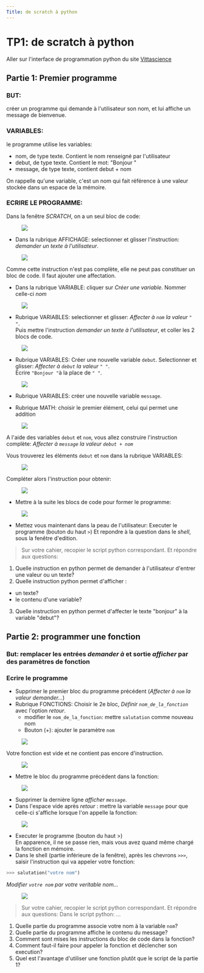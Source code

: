 ```yaml
---
Title: de scratch à python
---
```


# TP1: de scratch à python
Aller sur l'interface de programmation python du site <a href="https://fr.vittascience.com/python/?mode=mixed&console=bottom" target=_blank>Vittascience</a>

## Partie 1: Premier programme
### BUT: 
créer un programme qui demande à l'utilisateur son nom, et lui affiche un message de bienvenue.
### VARIABLES:
le programme utilise les variables:
* nom, de type texte. Contient le nom renseigné par l'utilisateur
* debut, de type texte. Contient le mot: "Bonjour "
* message, de type texte, contient debut + nom

On rappelle qu'une variable, c'est un nom qui fait référence à une valeur stockée dans un espace de la mémoire.

### ECRIRE LE PROGRAMME:
Dans la fenêtre *SCRATCH*, on a un seul bloc de code:

<figure>
  <img src="../images/scratch0.png">
</figure>

* Dans la rubrique AFFICHAGE:
selectionner et glisser l'instruction: *demander un texte à l'utilisateur*.

<figure>
  <img src="../images/scratch1.png">
</figure>

Comme cette instruction n'est pas complète, elle ne peut pas constituer un bloc de code. Il faut ajouter une affectation.

* Dans la rubrique VARIABLE: cliquer sur *Créer une variable*. Nommer celle-ci *nom*

<figure>
  <img src="../images/scratch2.png">
</figure>

* Rubrique VARIABLES: selectionner et glisser: *Affecter à `nom` la valeur `" "`*. <br>Puis mettre l'instruction *demander un texte à l'utilisateur*, et coller les 2 blocs de code.

<figure>
  <img src="../images/scratch3.png">
</figure>

* Rubrique VARIABLES: Créer une nouvelle variable `debut`. Selectionner et glisser: *Affecter à `debut` la valeur `" "`*. <br>Ecrire `"Bonjour "`à la place de `" "`.

<figure>
  <img src="../images/scratch4.png">
</figure>

* Rubrique VARIABLES: créer une nouvelle variable `message`.

* Rubrique MATH: choisir le premier élément, celui qui permet une addition 

<figure>
  <img src="../images/scratch5.png">
</figure>

A l'aide des variables `debut` et `nom`, vous allez construire l'instruction complète: *Affecter à `message` la valeur `debut + nom`*

Vous trouverez les éléments `debut` et `nom` dans la rubrique VARIABLES:

<figure>
  <img src="../images/scratch9.png">
</figure>

Compléter alors l'instruction pour obtenir:

<figure>
  <img src="../images/scratch7.png">
</figure>

* Mettre à la suite les blocs de code pour former le programme:

<figure>
  <img src="../images/scratch8.png">
</figure>

* Mettez vous maintenant dans la peau de l'utilisateur: Executer le programme (bouton du haut `>`) Et repondre à la question dans le *shell*, sous la fenêtre d'edition.

> Sur votre cahier, recopier le script python correspondant. Et répondre aux questions:

1. Quelle instruction en python permet de demander à l'utilisateur d'entrer une valeur ou un texte?
2. Quelle instruction python permet d'afficher :
  * un texte? 
  * le contenu d'une variable?
3. Quelle instruction en python permet d'affecter le texte "bonjour" à la variable "debut"?



## Partie 2: programmer une fonction
### But: remplacer les entrées *demander à* et sortie *afficher* par des paramètres de fonction

### Ecrire le programme
* Supprimer le premier bloc du programme précédent (*Affecter à `nom` la valeur demander...*)
* Rubrique FONCTIONS: Choisir le 2e bloc, *Définir `nom_de_la_fonction`* avec l'option *retour*.
  * modifier le `nom_de_la_fonction`: mettre `salutation` comme nouveau nom
  * Bouton (+): ajouter le paramètre `nom`

<figure><div>
  <img src="../images/scratch10.png"></div>
</figure>

Votre fonction est vide et ne contient pas encore d'instruction.

<figure><div>
  <img src="../images/scratch11.png"></div>
</figure>

* Mettre le bloc du programme précédent dans la fonction:

<figure><div>
  <img src="../images/scratch12.png"></div>
</figure>

* Supprimer la dernière ligne *afficher `message`*.
* Dans l'espace vide après *retour* : mettre la variable `message` pour que celle-ci s'affiche lorsque l'on appelle la fonction:

<figure><div>
  <img src="../images/scratch13.png"></div>
</figure>

* Executer le programme (bouton du haut >)<br>En apparence, il ne se passe rien, mais vous avez quand même chargé la fonction en mémoire.
* Dans le shell (partie inférieure de la fenêtre), après les chevrons `>>>`, saisir l'instruction qui va appeler votre fonction: <br>

```python
>>> salutation("votre nom")
```

*Modifier `votre nom` par votre veritable nom...*

<figure><div>
  <img src="../images/scratch14.png"></div>
</figure>

> Sur votre cahier, recopier le script python correspondant. Et répondre aux questions: Dans le script python: ...

1. Quelle partie du programme associe votre nom à la variable `nom`?
2. Quelle partie du programme affiche le contenu du message?
3. Comment sont mises les instructions du bloc de code dans la fonction?
3. Comment faut-il faire pour appeler la fonction et déclencher son execution?
4. Quel est l'avantage d'utiliser une fonction plutôt que le script de la partie 1?

